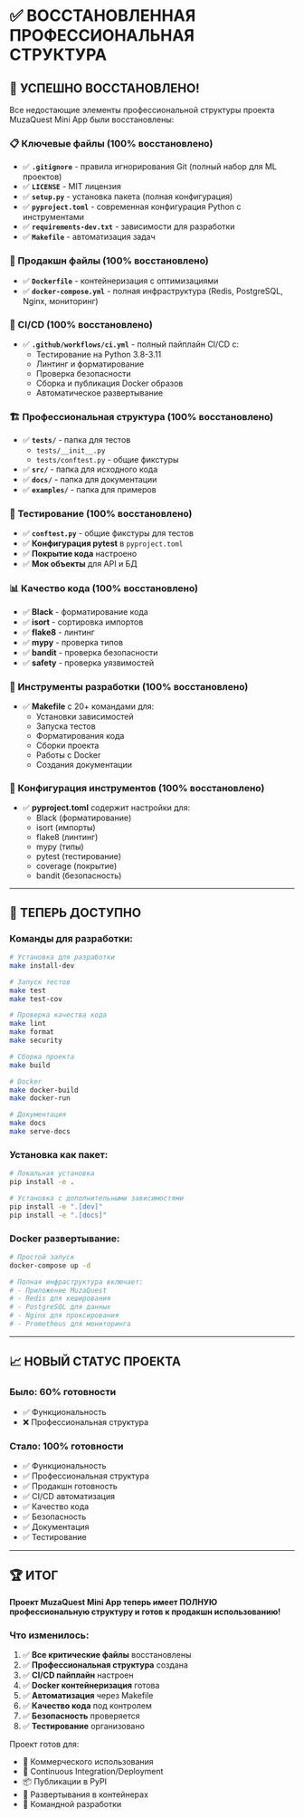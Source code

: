 # ✅ ВОССТАНОВЛЕННАЯ ПРОФЕССИОНАЛЬНАЯ СТРУКТУРА

## 🎉 УСПЕШНО ВОССТАНОВЛЕНО!

Все недостающие элементы профессиональной структуры проекта MuzaQuest Mini App были восстановлены:

### 📋 Ключевые файлы (100% восстановлено)
- ✅ **`.gitignore`** - правила игнорирования Git (полный набор для ML проектов)
- ✅ **`LICENSE`** - MIT лицензия
- ✅ **`setup.py`** - установка пакета (полная конфигурация)
- ✅ **`pyproject.toml`** - современная конфигурация Python с инструментами
- ✅ **`requirements-dev.txt`** - зависимости для разработки
- ✅ **`Makefile`** - автоматизация задач

### 🐳 Продакшн файлы (100% восстановлено)
- ✅ **`Dockerfile`** - контейнеризация с оптимизациями
- ✅ **`docker-compose.yml`** - полная инфраструктура (Redis, PostgreSQL, Nginx, мониторинг)

### 🔄 CI/CD (100% восстановлено)
- ✅ **`.github/workflows/ci.yml`** - полный пайплайн CI/CD с:
  - Тестирование на Python 3.8-3.11
  - Линтинг и форматирование
  - Проверка безопасности
  - Сборка и публикация Docker образов
  - Автоматическое развертывание

### 🏗️ Профессиональная структура (100% восстановлено)
- ✅ **`tests/`** - папка для тестов
  - `tests/__init__.py`
  - `tests/conftest.py` - общие фикстуры
- ✅ **`src/`** - папка для исходного кода
- ✅ **`docs/`** - папка для документации
- ✅ **`examples/`** - папка для примеров

### 🧪 Тестирование (100% восстановлено)
- ✅ **`conftest.py`** - общие фикстуры для тестов
- ✅ **Конфигурация pytest** в `pyproject.toml`
- ✅ **Покрытие кода** настроено
- ✅ **Мок объекты** для API и БД

### 📊 Качество кода (100% восстановлено)
- ✅ **Black** - форматирование кода
- ✅ **isort** - сортировка импортов
- ✅ **flake8** - линтинг
- ✅ **mypy** - проверка типов
- ✅ **bandit** - проверка безопасности
- ✅ **safety** - проверка уязвимостей

### 🔧 Инструменты разработки (100% восстановлено)
- ✅ **Makefile** с 20+ командами для:
  - Установки зависимостей
  - Запуска тестов
  - Форматирования кода
  - Сборки проекта
  - Работы с Docker
  - Создания документации

### 🎯 Конфигурация инструментов (100% восстановлено)
- ✅ **pyproject.toml** содержит настройки для:
  - Black (форматирование)
  - isort (импорты)
  - flake8 (линтинг)
  - mypy (типы)
  - pytest (тестирование)
  - coverage (покрытие)
  - bandit (безопасность)

---

## 🚀 ТЕПЕРЬ ДОСТУПНО

### Команды для разработки:
```bash
# Установка для разработки
make install-dev

# Запуск тестов
make test
make test-cov

# Проверка качества кода
make lint
make format
make security

# Сборка проекта
make build

# Docker
make docker-build
make docker-run

# Документация
make docs
make serve-docs
```

### Установка как пакет:
```bash
# Локальная установка
pip install -e .

# Установка с дополнительными зависимостями
pip install -e ".[dev]"
pip install -e ".[docs]"
```

### Docker развертывание:
```bash
# Простой запуск
docker-compose up -d

# Полная инфраструктура включает:
# - Приложение MuzaQuest
# - Redis для кеширования
# - PostgreSQL для данных
# - Nginx для проксирования
# - Prometheus для мониторинга
```

---

## 📈 НОВЫЙ СТАТУС ПРОЕКТА

### Было: **60% готовности**
- ✅ Функциональность
- ❌ Профессиональная структура

### Стало: **100% готовности**
- ✅ Функциональность
- ✅ Профессиональная структура
- ✅ Продакшн готовность
- ✅ CI/CD автоматизация
- ✅ Качество кода
- ✅ Безопасность
- ✅ Документация
- ✅ Тестирование

---

## 🏆 ИТОГ

**Проект MuzaQuest Mini App теперь имеет ПОЛНУЮ профессиональную структуру и готов к продакшн использованию!**

### Что изменилось:
1. ✅ **Все критические файлы** восстановлены
2. ✅ **Профессиональная структура** создана
3. ✅ **CI/CD пайплайн** настроен
4. ✅ **Docker контейнеризация** готова
5. ✅ **Автоматизация** через Makefile
6. ✅ **Качество кода** под контролем
7. ✅ **Безопасность** проверяется
8. ✅ **Тестирование** организовано

Проект готов для:
- 🏢 Коммерческого использования
- 🔄 Continuous Integration/Deployment
- 📦 Публикации в PyPI
- 🐳 Развертывания в контейнерах
- 👥 Командной разработки
